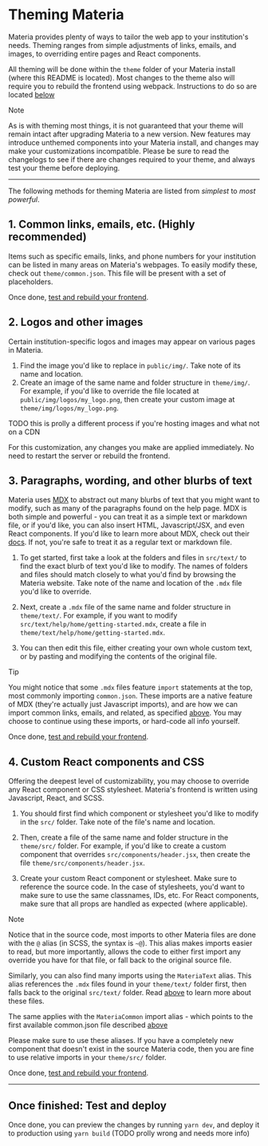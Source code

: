 # Theming Materia

Materia provides plenty of ways to tailor the web app to your institution's needs. Theming ranges from simple
adjustments of links, emails, and images, to overriding entire pages and React components.

All theming will be done within the `theme` folder of your Materia install (where this README is located). Most changes
to the theme also will require you to rebuild the frontend using webpack. Instructions to do so are located
[below](#once-finished-test-and-deploy)

> [!NOTE]
> As is with theming most things, it is not guaranteed that your theme will remain intact after upgrading Materia to a
> new version. New features may introduce unthemed components into your Materia install, and changes may make your
> customizations incompatible. Please be sure to read the changelogs to see if there are changes required to your theme,
> and always test your theme before deploying.

---

The following methods for theming Materia are listed from _simplest_ to _most powerful_.

## 1. Common links, emails, etc. (Highly recommended)

Items such as specific emails, links, and phone numbers for your institution can be listed in many areas on Materia's
webpages. To easily modify these, check out `theme/common.json`. This file will be present with a set of placeholders.

Once done, [test and rebuild your frontend](#once-finished-test-and-deploy).

## 2. Logos and other images

Certain institution-specific logos and images may appear on various pages in Materia.

1. Find the image you'd like to replace in `public/img/`. Take note of its name and location.
2. Create an image of the same name and folder structure in `theme/img/`. For example, if you'd like to override
the file located at `public/img/logos/my_logo.png`, then create your custom image at `theme/img/logos/my_logo.png`.

TODO this is prolly a different process if you're hosting images and what not on a CDN

For this customization, any changes you make are applied immediately. No need to restart the server or rebuild the
frontend.

## 3. Paragraphs, wording, and other blurbs of text

Materia uses [MDX](https://mdxjs.com/) to abstract out many blurbs of text that you might want to modify, such as many
of the paragraphs found on the help page. MDX is both simple and powerful - you can treat it as a simple text or
markdown file, or if you'd like, you can also insert HTML, Javascript/JSX, and even React components. If you'd like to
learn more about MDX, check out their [docs](https://mdxjs.com/docs/what-is-mdx/). If not, you're safe to treat it as a
regular text or markdown file.

1. To get started, first take a look at the folders and files in `src/text/` to find the exact blurb of text you'd like to
modify. The names of folders and files should match closely to what you'd find by browsing the Materia website. Take
note of the name and location of the `.mdx` file you'd like to override.

2. Next, create a `.mdx` file of the same name and folder structure in `theme/text/`. For example, if you want
to modify `src/text/help/home/getting-started.mdx`, create a file in `theme/text/help/home/getting-started.mdx`.
3. You can then edit this file, either creating your own whole custom text, or by pasting and modifying the contents of 
the original file.

> [!TIP]
> You might notice that some `.mdx` files feature `import` statements at the top, most commonly importing `common.json`.
> These imports are a native feature of MDX (they're actually just Javascript imports), and are how we can import common
> links, emails, and related, as specified [above](#1-common-links-emails-etc-highly-recommended). You may choose
> to continue using these imports, or hard-code all info yourself.

Once done, [test and rebuild your frontend](#once-finished-test-and-deploy).

## 4. Custom React components and CSS

Offering the deepest level of customizability, you may choose to override any React component or CSS stylesheet.
Materia's frontend is written using Javascript, React, and SCSS.

1. You should first find which component or stylesheet you'd like to modify in the `src/` folder. Take note of the 
file's name and location.

2. Then, create a file of the same name and folder structure in the `theme/src/` folder. For example, if you'd like to
create a custom component that overrides `src/components/header.jsx`, then create the file
`theme/src/components/header.jsx`.
3. Create your custom React component or stylesheet. Make sure to reference the source code. In the case of stylesheets,
you'd want to make sure to use the same classnames, IDs, etc. For React components, make sure that all props are handled
as expected (where applicable).

> [!NOTE]
> Notice that in the source code, most imports to other Materia files are done with the `@` alias (in SCSS, the syntax
> is `~@`). This alias makes imports easier to read, but more importantly, allows the code to either first import any
> override you have for that file, or fall back to the original source file.
> 
> Similarly, you can also find many imports using the `MateriaText` alias. This alias references the `.mdx` files found
> in your `theme/text/` folder first, then falls back to the original `src/text/` folder.
> Read [above](#3-paragraphs-wording-and-other-blurbs-of-text) to learn more about these files.
> 
> The same applies with the `MateriaCommon` import alias - which points to the first available common.json file
> described [above](#1-common-links-emails-etc-highly-recommended)
> 
> Please make sure to use these aliases. If you have a completely new component that doesn't exist in the source Materia
> code, then you are fine to use relative imports in your `theme/src/` folder.

Once done, [test and rebuild your frontend](#once-finished-test-and-deploy).

---

## Once finished: Test and deploy

Once done, you can preview the changes by running `yarn dev`, and deploy it to production using `yarn build` (TODO prolly wrong and needs more info)



